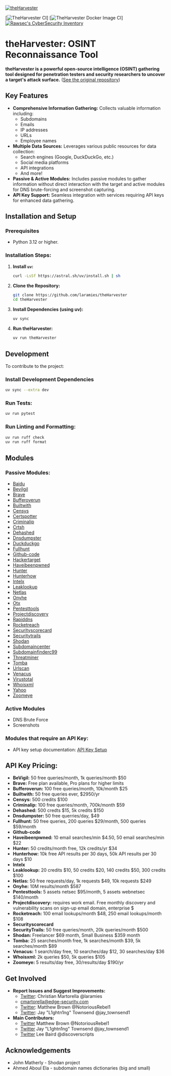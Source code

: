 [![theHarvester](https://github.com/laramies/theHarvester/blob/master/theHarvester-logo.webp)](https://github.com/laramies/theHarvester)

[![TheHarvester CI](https://github.com/laramies/theHarvester/workflows/TheHarvester%20Python%20CI/badge.svg)]
[![TheHarvester Docker Image CI](https://github.com/laramies/theHarvester/workflows/TheHarvester%20Docker%20Image%20CI/badge.svg)]
[![Rawsec's CyberSecurity Inventory](https://inventory.raw.pm/img/badges/Rawsec-inventoried-FF5050_flat_without_logo.svg)](https://inventory.raw.pm/)

# theHarvester: OSINT Reconnaissance Tool

**theHarvester is a powerful open-source intelligence (OSINT) gathering tool designed for penetration testers and security researchers to uncover a target's attack surface.** ([See the original repository](https://github.com/laramies/theHarvester))

## Key Features

*   **Comprehensive Information Gathering:** Collects valuable information including:
    *   Subdomains
    *   Emails
    *   IP addresses
    *   URLs
    *   Employee names
*   **Multiple Data Sources:** Leverages various public resources for data collection:
    *   Search engines (Google, DuckDuckGo, etc.)
    *   Social media platforms
    *   API integrations
    *   And more!
*   **Passive & Active Modules:** Includes passive modules to gather information without direct interaction with the target and active modules for DNS brute-forcing and screenshot capturing.
*   **API Key Support:** Seamless integration with services requiring API keys for enhanced data gathering.

## Installation and Setup

### Prerequisites
* Python 3.12 or higher.

### Installation Steps:
1.  **Install `uv`:**
    ```bash
    curl -LsSf https://astral.sh/uv/install.sh | sh
    ```
2.  **Clone the Repository:**
    ```bash
    git clone https://github.com/laramies/theHarvester
    cd theHarvester
    ```
3.  **Install Dependencies (using uv):**
    ```bash
    uv sync
    ```
4.  **Run theHarvester:**
    ```bash
    uv run theHarvester
    ```

## Development

To contribute to the project:

### Install Development Dependencies
```bash
uv sync --extra dev
```

### Run Tests:
```bash
uv run pytest
```

### Run Linting and Formatting:
```bash
uv run ruff check
uv run ruff format
```

## Modules
### Passive Modules:
*   [Baidu](https://www.baidu.com)
*   [Bevilgil](https://bevigil.com/osint-api)
*   [Brave](https://api-dashboard.search.brave.com)
*   [Bufferoverun](https://tls.bufferover.run)
*   [Builtwith](https://builtwith.com)
*   [Censys](https://censys.io)
*   [Certspotter](https://sslmate.com/certspotter)
*   [Criminalip](https://www.criminalip.io)
*   [Crtsh](https://crt.sh)
*   [Dehashed](https://dehashed.com)
*   [Dnsdumpster](https://dnsdumpster.com)
*   [Duckduckgo](https://duckduckgo.com)
*   [Fullhunt](https://fullhunt.io)
*   [Github-code](https://www.github.com)
*   [Hackertarget](https://hackertarget.com)
*   [Haveibeenpwned](https://haveibeenpwned.com)
*   [Hunter](https://hunter.io)
*   [Hunterhow](https://hunter.how)
*   [Intelx](https://intelx.io)
*   [Leaklookup](https://leak-lookup.com)
*   [Netlas](https://app.netlas.io)
*   [Onyhe](https://www.onyphe.io)
*   [Otx](https://otx.alienvault.com)
*   [Pentesttools](https://pentest-tools.com)
*   [Projectdiscovery](https://chaos.projectdiscovery.io)
*   [Rapiddns](https://rapiddns.io)
*   [Rocketreach](https://rocketreach.co)
*   [Securityscorecard](https://securityscorecard.com)
*   [Securitytrails](https://securitytrails.com)
*   [Shodan](https://shodan.io)
*   [Subdomaincenter](https://www.subdomain.center)
*   [Subdomainfinderc99](https://subdomainfinder.c99.nl)
*   [Threatminer](https://www.threatminer.org)
*   [Tomba](https://tomba.io)
*   [Urlscan](https://urlscan.io)
*   [Venacus](https://venacus.com)
*   [Virustotal](https://www.virustotal.com)
*   [Whoisxml](https://subdomains.whoisxmlapi.com/api/pricing)
*   [Yahoo](https://www.yahoo.com)
*   [Zoomeye](https://www.zoomeye.org)

### Active Modules
*   DNS Brute Force
*   Screenshots

### Modules that require an API Key:
*   API key setup documentation: [API Key Setup](https://github.com/laramies/theHarvester/wiki/Installation#api-keys)

## API Key Pricing:
*   **BeVigil:** 50 free queries/month, 1k queries/month $50
*   **Brave:** Free plan available, Pro plans for higher limits
*   **Bufferoverun:** 100 free queries/month, 10k/month $25
*   **Builtwith:** 50 free queries ever, $2950/yr
*   **Censys:** 500 credits $100
*   **Criminalip:** 100 free queries/month, 700k/month $59
*   **Dehashed:** 500 credts $15, 5k credits $150
*   **Dnsdumpster:** 50 free querries/day, $49
*   **Fullhunt:** 50 free queries, 200 queries $29/month, 500 queries $59/month
*   **Github-code**
*   **Haveibeenpwned:** 10 email searches/min $4.50, 50 email searches/min $22
*   **Hunter:** 50 credits/month free, 12k credits/yr $34
*   **Hunterhow:** 10k free API results per 30 days, 50k API results per 30 days $10
*   **Intelx**
*   **Leaklookup:** 20 credits $10, 50 credits $20, 140 credits $50, 300 credits $100
*   **Netlas:** 50 free requests/day, 1k requests $49, 10k requests $249
*   **Onyhe:** 10M results/month $587
*   **Pentesttools:** 5 assets netsec $95/month, 5 assets webnetsec $140/month
*   **Projectdiscovery:** requires work email. Free monthly discovery and vulnerability scans on sign-up email domain, enterprise $
*   **Rocketreach:** 100 email lookups/month $48, 250 email lookups/month $108
*   **Securityscorecard**
*   **SecurityTrails:** 50 free queries/month, 20k queries/month $500
*   **Shodan:** Freelancer $69 month, Small Business $359 month
*   **Tomba:** 25 searches/month free, 1k searches/month $39, 5k searches/month $89
*   **Venacus:** 1 search/day free, 10 searches/day $12, 30 searches/day $36
*   **Whoisxml:** 2k queries $50, 5k queries $105
*   **Zoomeye:** 5 results/day free, 30/results/day $190/yr

## Get Involved
*   **Report Issues and Suggest Improvements:**
    *   [Twitter](https://twitter.com/laramies): Christian Martorella @laramies
    *   [cmartorella@edge-security.com](cmartorella@edge-security.com)
    *   [Twitter](https://twitter.com/NotoriousRebel1): Matthew Brown @NotoriousRebel1
    *   [Twitter](https://twitter.com/jay_townsend1): Jay "L1ghtn1ng" Townsend @jay_townsend1
*   **Main Contributors:**
    *   [Twitter](https://twitter.com/NotoriousRebel1) Matthew Brown @NotoriousRebel1
    *   [Twitter](https://twitter.com/jay_townsend1) Jay "L1ghtn1ng" Townsend @jay_townsend1
    *   [Twitter](https://twitter.com/discoverscripts) Lee Baird @discoverscripts

## Acknowledgements
*   John Matherly - Shodan project
*   Ahmed Aboul Ela - subdomain names dictionaries (big and small)